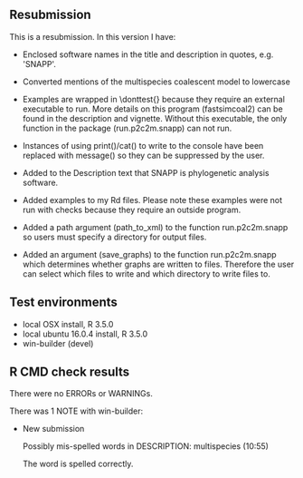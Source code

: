 ## Resubmission
This is a resubmission. In this version I have:

* Enclosed software names in the title and description in quotes, e.g. 'SNAPP'.
* Converted mentions of the multispecies coalescent model to lowercase
* Examples are wrapped in \donttest{} because they require an external executable to run. 
  More details on this program (fastsimcoal2) can be found in the description and vignette.
  Without this executable, the only function in the package (run.p2c2m.snapp) can not run.
* Instances of using print()/cat() to write to the console have been replaced with 
  message() so they can be suppressed by the user.

* Added to the Description text that SNAPP is phylogenetic analysis software.
* Added examples to my Rd files. Please note these examples were not run with checks 
  because they require an outside program.
* Added a path argument (path_to_xml) to the function run.p2c2m.snapp so users must 
  specify a directory for output files.
* Added an argument (save_graphs) to the function run.p2c2m.snapp which determines whether
  graphs are written to files. Therefore the user can select which files to write and
  which directory to write files to.

## Test environments
* local OSX install, R 3.5.0
* local ubuntu 16.0.4 install, R 3.5.0
* win-builder (devel)

## R CMD check results
There were no ERRORs or WARNINGs.

There was 1 NOTE with win-builder:

* New submission

  Possibly mis-spelled words in DESCRIPTION:
    multispecies (10:55)

  The word is spelled correctly.
  
